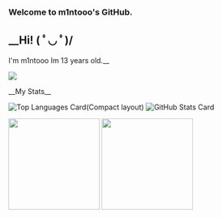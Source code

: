 ### Welcome to m1ntooo's GitHub.
## __Hi! ( ﾟ◡ ﾟ)/  
I'm m1ntooo
Im 13 years old.__
<p>
 <img src="https://count.getloli.com/get/@m1ntooo?theme=asoul">
</p>
__My Stats__  

![Top Languages Card(Compact layout)](https://github-readme-stats.vercel.app/api/top-langs/?username=m1ntooo&layout=compact)
![GitHub Stats Card](https://github-readme-stats.vercel.app/api?username=m1ntooo&show_icons=true&count_private=true)
<p>
  <img height="180px" src="https://github-readme-stats.vercel.app/api?username=m1ntooo&theme=dark"/>
  <img height="180px" src="https://github-readme-stats.vercel.app/api/top-langs/?username=m1ntooo&layout=compact&theme=dark"/>

  </a>
</p>
